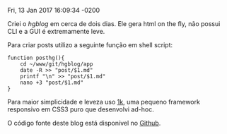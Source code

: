 Fri, 13 Jan 2017 16:09:34 -0200

Criei o *hgblog* em cerca de dois dias. Ele gera html on the fly, não possui CLI e a GUI é extremamente leve.

Para criar posts utilizo a seguinte função em shell script:

```
function posthg(){
    cd ~/www/git/hgblog/app
    date -R >> "post/$1.md"
    printf "\n" >> "post/$1.md"
    nano +3 "post/$1.md"
}
```

Para maior simplicidade e leveza uso [1k](https://github.com/HackerGaucho/1k), uma pequeno framework responsivo em CSS3 puro que desenvolvi ad-hoc.

O código fonte deste blog está disponível no [Github](https://github.com/HackerGaucho/hgblog).
